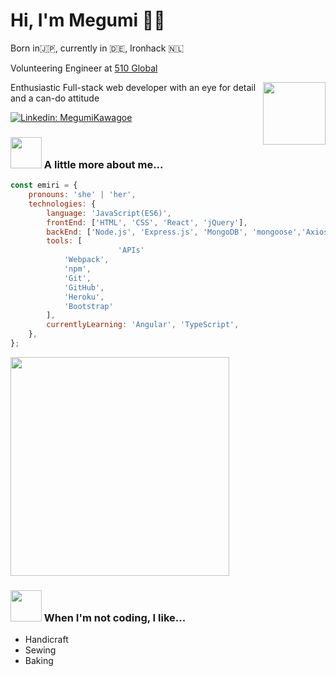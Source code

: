 ## <h1>Hi, I'm Megumi :woman_technologist:</h1>

Born in:jp:, currently in :de:, Ironhack :netherlands:

Volunteering Engineer at [510 Global](https://www.510.global/)


<img align='right' src="https://media.giphy.com/media/PflUjSyMJQgeJ8iOWf/giphy.gif" width="100">
<p>Enthusiastic Full-stack web developer with an eye for detail and a can-do attitude</p>

[![Linkedin: MegumiKawagoe](https://img.shields.io/badge/-MegumiKawagoe-blue?style=flat-square&logo=linkedin&labelColor=blue&link=https://www.linkedin.com/in/megumi-kawagoe-88j)](https://www.linkedin.com/in/megumi-kawagoe-88j/)

### <img src="https://media.giphy.com/media/j0MktH0wmO0U4XVUAx/giphy.gif" width="50"> A little more about me...

```javascript
const emiri = {
	pronouns: 'she' | 'her',
	technologies: {
		language: 'JavaScript(ES6)',
		frontEnd: ['HTML', 'CSS', 'React', 'jQuery'],
		backEnd: ['Node.js', 'Express.js', 'MongoDB', 'mongoose','Axios'],
		tools: [
                        'APIs'
			'Webpack',
			'npm',
			'Git',
			'GitHub',
			'Heroku',
			'Bootstrap'
		],
		currentlyLearning: 'Angular', 'TypeScript',
	},
};
```
<a href="#"><img src="https://github-readme-stats.vercel.app/api?username=Megumikawa&show_icons=true&count_private=true&theme=radical" width="350"></a>


### <img src="https://media.giphy.com/media/YLxkiyH7rXlnZwPk7E/giphy.gif" width="50"> When I'm not coding, I like...

-   Handicraft
-   Sewing
-   Baking


  


